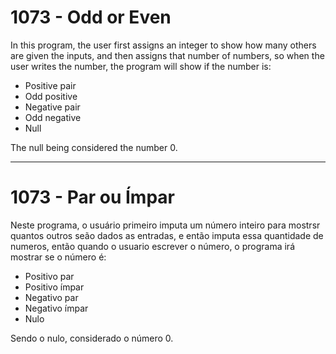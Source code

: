 # 1073 - Odd or Even

In this program, the user first assigns an integer to show how many others are given the inputs, and then assigns that number of numbers, so when the user writes the number, the program will show if the number is:
- Positive pair
- Odd positive
- Negative pair
- Odd negative
- Null

The null being considered the number 0.
___

# 1073 - Par ou Ímpar

Neste programa, o usuário primeiro imputa um número inteiro para mostrsr quantos outros seão dados as entradas, e então imputa essa quantidade de numeros, então quando o usuario escrever o número, o programa irá mostrar se o número é:
- Positivo par
- Positivo ímpar
- Negativo par
- Negativo ímpar
- Nulo

Sendo o nulo, considerado o número 0.
  